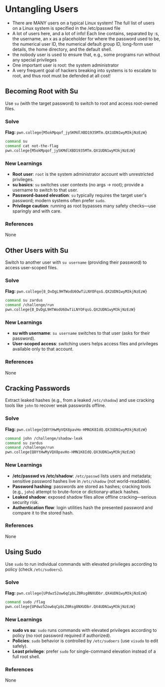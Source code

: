 # Untangling Users

- There are MANY users on a typical Linux system! The full list of users on a Linux system is specified in the /etc/passwd file
- A lot of users here, and a lot of info! Each line contains, separated by :s, the username, an x as a placeholder for where the password used to be, the numerical user ID, the numerical default group ID, long-form user details, the home directory, and the default shell.
-  the nobody user is used to ensure that, e.g., some programs run without any special privileges
- One important user is root: the system administrator
- A very frequent goal of hackers breaking into systems is to escalate to root, and thus root must be defended at all cost!


## Becoming Root with Su
Use `su` (with the target password) to switch to root and access root-owned files.

### Solve
**Flag:** `pwn.college{M5okMpqof_jySKMdlXBD1935MTm.QX1UDN1wyM3kjNzEzW}`

```bash
command su
command cat not-the-flag
pwn.college{M5okMpqof_jySKMdlXBD1935MTm.QX1UDN1wyM3kjNzEzW}
```

### New Learnings
- **Root user**: `root` is the system administrator account with unrestricted privileges.
- **su basics**: `su` switches user contexts (no args → root); provide a username to switch to that user.
- **Password-based elevation**: `su` typically requires the target user's password; modern systems often prefer `sudo`.
- **Privilege caution**: running as root bypasses many safety checks—use sparingly and with care.

### References 
None

## Other Users with Su
Switch to another user with `su username` (providing their password) to access user-scoped files.

### Solve
**Flag:** `pwn.college{8_DvDgL9HTWodU6OwTiLNYOFqsG.QX2UDN1wyM3kjNzEzW}`

```bash
command su zardus 
command /challenge/run
pwn.college{8_DvDgL9HTWodU6OwTiLNYOFqsG.QX2UDN1wyM3kjNzEzW}
```

### New Learnings
- **su with username**: `su username` switches to that user (asks for their password).
- **User-scoped access**: switching users helps access files and privileges available only to that account.

### References 
None

## Cracking Passwords
Extract leaked hashes (e.g., from a leaked `/etc/shadow`) and use cracking tools like `john` to recover weak passwords offline.

### Solve
**Flag:** `pwn.college{Q8YtHwMyVQX8pavHo-HMN1K8IdQ.QX3UDN1wyM3kjNzEzW}`

```bash
command john /challenge/shadow-leak
command su zardus
command /challenge/run
pwn.college{Q8YtHwMyVQX8pavHo-HMN1K8IdQ.QX3UDN1wyM3kjNzEzW}
```

### New Learnings
- **/etc/passwd vs /etc/shadow**: `/etc/passwd` lists users and metadata; sensitive password hashes live in `/etc/shadow` (not world-readable).
- **Password hashing**: passwords are stored as hashes; cracking tools (e.g., `john`) attempt to brute-force or dictionary-attack hashes.
- **Leaked shadow**: exposed shadow files allow offline cracking—serious security risk.
- **Authentication flow**: login utilities hash the presented password and compare it to the stored hash.

### References 
None

## Using Sudo
Use `sudo` to run individual commands with elevated privileges according to policy (check `/etc/sudoers`).

### Solve
**Flag:** `pwn.college{UPdwz52ow6qCpbLZ0Rsg8NXUDbr.QX4UDN1wyM3kjNzEzW}`

```bash
command sudo /flag
pwn.college{UPdwz52ow6qCpbLZ0Rsg8NXUDbr.QX4UDN1wyM3kjNzEzW}
```

### New Learnings
- **sudo vs su**: `sudo` runs commands with elevated privileges according to policy (no root password required if authorized).
- **Policies**: `sudo` behavior is controlled by `/etc/sudoers` (use `visudo` to edit safely).
- **Least privilege**: prefer `sudo` for single-command elevation instead of a full root shell.

### References 
None
